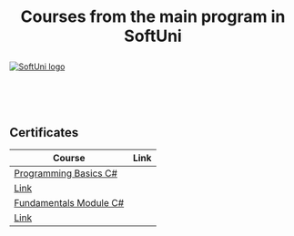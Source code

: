 # <p align="center"> Courses from the main program in SoftUni <p>

<a href="https://softuni.bg/trainings/courses" rel="Courses">  ![SoftUni logo][logo] <a/>

[logo]: http://innovationstarterbox.bg/wp-content/uploads/2016/05/Softuni_logo_trasparent.png "Logo Title Text 2"

<br/>
<br/>
<br/>

<h2> Certificates </h2>

|**Course**|**Link**| 
|---|---|
|<a href="https://softuni.bg/trainings/2896/programming-basics-with-c-sharp-april-2020" > Programming Basics C# </a>   
|<a href="https://softuni.bg/certificates/details/82659/c98660c5"> Link</a> |
|<a href="https://softuni.bg/trainings/3135/csharp-fundamentals-september-2020"> Fundamentals Module C#  </a>|
<a href="https://softuni.bg/certificates/details/19338/71d887b2"> Link</a> |
